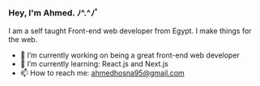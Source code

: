 ### Hey, I'm Ahmed. ﾉ^.^ﾉﾟ

I am a self taught Front-end web developer from Egypt. I make things for the web.

- 🔭 I’m currently working on being a great front-end web developer
- 🌱 I’m currently learning: React.js and Next.js
- 📫 How to reach me: ahmedhosna95@gmail.com
<!--
**ahmedhosna95/ahmedhosna95** is a ✨ _special_ ✨ repository because its `README.md` (this file) appears on your GitHub profile.


-->
